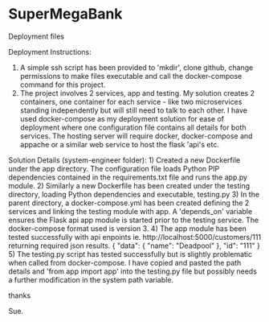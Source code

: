 # SuperMegaBank
Deployment files


Deployment Instructions:
1) A simple ssh script has been provided to 'mkdir', clone github, change permissions to make files executable and call the docker-compose command for this project.
2) The project involves 2 services, app and testing.  My solution creates 2 containers, one container for each service - like two microservices standing independently but will still need to talk to each other. I have used docker-compose as my deployment solution for ease of deployment where one configuration file contains all details for both services.  The hosting server will require docker, docker-compose and appache or a similar web service to host the flask 'api's etc.

  Solution Details (system-engineer folder):
        1) Created a new Dockerfile under the app directory.  The configuration file loads Python PIP dependencies contained in the requirements.txt file and runs the app.py module.
        2) Similarly a new Dockerfile has been created under the testing directory, loading Python dependencies and executable, testing.py
        3) In the parent directory, a docker-compose.yml has been created defining the 2 services and linking the testing module with app. A 'depends_on' variable ensures the Flask api app module is started prior to the testing service.  The docker-compose format used is version 3.
        4) The app module has been tested successfully with api enpoints ie. http://localhost:5000/customers/111 returning required json results.
          {
  "data": {
    "name": "Deadpool"
  }, 
  "id": "111"
}
        5) The testing.py script has tested successfully but is slightly problematic when called from docker-compose.  I have copied and pasted the path details and 'from app import app' into the testing.py file but possibly needs a further modification in the system path variable.

thanks

Sue.
